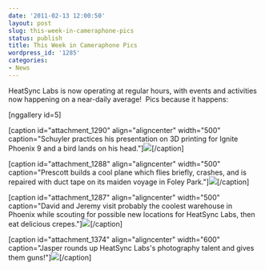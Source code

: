 ```yaml
---
date: '2011-02-13 12:00:50'
layout: post
slug: this-week-in-cameraphone-pics
status: publish
title: This Week in Cameraphone Pics
wordpress_id: '1285'
categories:
- News
---
```


HeatSync Labs is now operating at regular hours, with events and activities now happening on a near-daily average!  Pics because it happens:

[nggallery id=5]



[caption id="attachment_1290" align="aligncenter" width="500" caption="Schuyler practices his presentation on 3D printing for Ignite Phoenix 9 and a bird lands on his head."][![](http://www.heatsynclabs.org/wp-content/uploads/2011/02/putabirdonit.jpg)](http://pixelpipe.com/ticket/j1o0fUz5XhM/2ALTVgjl_PA/78f1a5df-ec61-48da-a7d0-836e1f9246b1)[/caption]

[caption id="attachment_1288" align="aligncenter" width="500" caption="Prescott builds a cool plane which flies briefly, crashes, and is repaired with duct tape on its maiden voyage in Foley Park."][![](http://www.heatsynclabs.org/wp-content/uploads/2011/02/5440816744_c813d19265.jpg)](http://www.flickr.com/photos/25968780@N03/5440816744/in/photostream/)[/caption]

[caption id="attachment_1287" align="aligncenter" width="500" caption="David and Jeremy visit probably the coolest warehouse in Phoenix while scouting for possible new locations for HeatSync Labs, then eat delicious crepes."][![](http://www.heatsynclabs.org/wp-content/uploads/2011/02/levinemachine.jpg)](http://www.flickr.com/photos/25968780@N03/5440826180/in/photostream/)[/caption]

[caption id="attachment_1374" align="aligncenter" width="600" caption="Jasper rounds up HeatSync Labs's photography talent and gives them guns!"][![](http://www.heatsynclabs.org/wp-content/uploads/2011/02/appleboom.jpg)](http://www.heatsynclabs.org/?attachment_id=1374)[/caption] 

